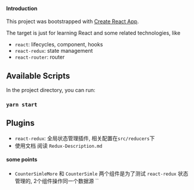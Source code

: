 #### Introduction

This project was bootstrapped with [Create React App](https://github.com/facebook/create-react-app).

The target is just for learning React and some related technologies, like 
- `react`: lifecycles, component, hooks
- `react-redux`: state management
- `react-router`: router


## Available Scripts

In the project directory, you can run:

### `yarn start`

## Plugins
- `react-redux`: 全局状态管理插件, 相关配置在`src/reducers`下
- 使用文档 阅读 `Redux-Description.md`


#### some points
- `CounterSimleMore` 和 `CounterSimle` 两个组件是为了测试 `react-redux` 状态管理的, 2个组件操作同一个数据源 ``